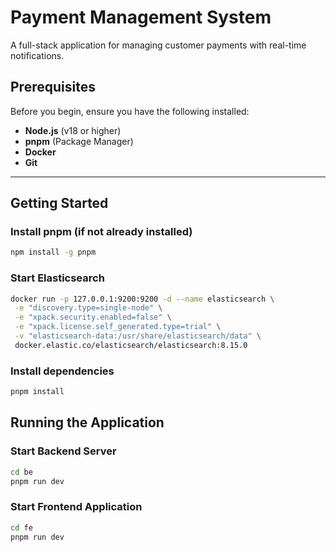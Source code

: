 # Payment Management System

A full-stack application for managing customer payments with real-time notifications.

## Prerequisites

Before you begin, ensure you have the following installed:

- **Node.js** (v18 or higher)
- **pnpm** (Package Manager)
- **Docker**
- **Git**

---

## Getting Started

### Install pnpm (if not already installed)

```bash
npm install -g pnpm
```

### Start Elasticsearch

```bash
docker run -p 127.0.0.1:9200:9200 -d --name elasticsearch \
 -e "discovery.type=single-node" \
 -e "xpack.security.enabled=false" \
 -e "xpack.license.self_generated.type=trial" \
 -v "elasticsearch-data:/usr/share/elasticsearch/data" \
 docker.elastic.co/elasticsearch/elasticsearch:8.15.0
```

### Install dependencies

```bash
pnpm install
```

## Running the Application

### Start Backend Server

```bash
cd be
pnpm run dev
```

### Start Frontend Application

```bash
cd fe
pnpm run dev
```
